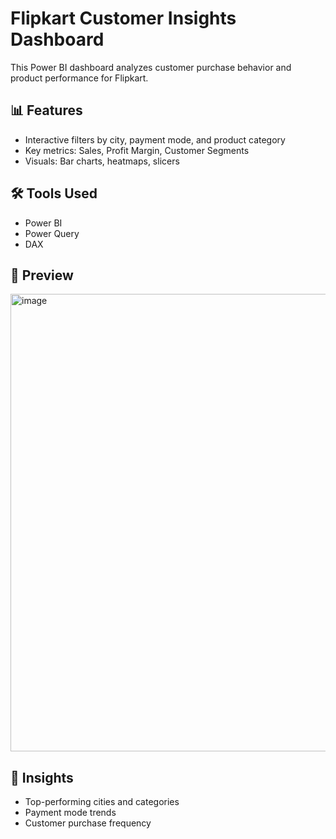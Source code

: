 # Flipkart Customer Insights Dashboard

This Power BI dashboard analyzes customer purchase behavior and product performance for Flipkart.

## 📊 Features
- Interactive filters by city, payment mode, and product category
- Key metrics: Sales, Profit Margin, Customer Segments
- Visuals: Bar charts, heatmaps, slicers

## 🛠️ Tools Used
- Power BI
- Power Query
- DAX

## 📸 Preview
<img width="1307" height="732" alt="image" src="https://github.com/user-attachments/assets/38d3ea2b-c561-4f12-8eb8-5c24975a86ea" />


## 🧠 Insights
- Top-performing cities and categories
- Payment mode trends
- Customer purchase frequency

